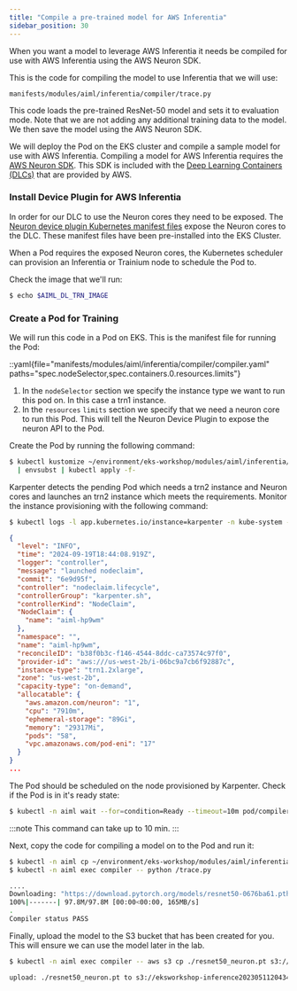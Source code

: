 ```yaml
---
title: "Compile a pre-trained model for AWS Inferentia"
sidebar_position: 30
---
```


When you want a model to leverage AWS Inferentia it needs be compiled for use with AWS Inferentia using the AWS Neuron SDK.

This is the code for compiling the model to use Inferentia that we will use:

```file
manifests/modules/aiml/inferentia/compiler/trace.py
```

This code loads the pre-trained ResNet-50 model and sets it to evaluation mode. Note that we are not adding any additional training data to the model. We then save the model using the AWS Neuron SDK.

We will deploy the Pod on the EKS cluster and compile a sample model for use with AWS Inferentia. Compiling a model for AWS Inferentia requires the [AWS Neuron SDK](https://aws.amazon.com/machine-learning/neuron/). This SDK is included with the [Deep Learning Containers (DLCs)](https://github.com/aws/deep-learning-containers/blob/v8.12-tf-1.15.5-tr-gpu-py37/available_images.md#neuron-inference-containers) that are provided by AWS.

### Install Device Plugin for AWS Inferentia

In order for our DLC to use the Neuron cores they need to be exposed. The [Neuron device plugin Kubernetes manifest files](https://github.com/aws-neuron/aws-neuron-sdk/tree/master/src/k8) expose the Neuron cores to the DLC. These manifest files have been pre-installed into the EKS Cluster.

When a Pod requires the exposed Neuron cores, the Kubernetes scheduler can provision an Inferentia or Trainium node to schedule the Pod to.

Check the image that we'll run:

```bash
$ echo $AIML_DL_TRN_IMAGE
```

### Create a Pod for Training

We will run this code in a Pod on EKS. This is the manifest file for running the Pod:

::yaml{file="manifests/modules/aiml/inferentia/compiler/compiler.yaml" paths="spec.nodeSelector,spec.containers.0.resources.limits"}

1. In the `nodeSelector` section we specify the instance type we want to run this pod on. In this case a trn1 instance.
2. In the `resources` `limits` section we specify that we need a neuron core to run this Pod. This will tell the Neuron Device Plugin to expose the neuron API to the Pod.

Create the Pod by running the following command:

```bash timeout=600
$ kubectl kustomize ~/environment/eks-workshop/modules/aiml/inferentia/compiler \
  | envsubst | kubectl apply -f-
```

Karpenter detects the pending Pod which needs a trn2 instance and Neuron cores and launches an trn2 instance which meets the requirements. Monitor the instance provisioning with the following command:

```bash test=false
$ kubectl logs -l app.kubernetes.io/instance=karpenter -n kube-system -f | jq
```

```json
{
  "level": "INFO",
  "time": "2024-09-19T18:44:08.919Z",
  "logger": "controller",
  "message": "launched nodeclaim",
  "commit": "6e9d95f",
  "controller": "nodeclaim.lifecycle",
  "controllerGroup": "karpenter.sh",
  "controllerKind": "NodeClaim",
  "NodeClaim": {
    "name": "aiml-hp9wm"
  },
  "namespace": "",
  "name": "aiml-hp9wm",
  "reconcileID": "b38f0b3c-f146-4544-8ddc-ca73574c97f0",
  "provider-id": "aws:///us-west-2b/i-06bc9a7cb6f92887c",
  "instance-type": "trn1.2xlarge",
  "zone": "us-west-2b",
  "capacity-type": "on-demand",
  "allocatable": {
    "aws.amazon.com/neuron": "1",
    "cpu": "7910m",
    "ephemeral-storage": "89Gi",
    "memory": "29317Mi",
    "pods": "58",
    "vpc.amazonaws.com/pod-eni": "17"
  }
}
...
```

The Pod should be scheduled on the node provisioned by Karpenter. Check if the Pod is in it's ready state:

```bash timeout=600
$ kubectl -n aiml wait --for=condition=Ready --timeout=10m pod/compiler
```

:::note
This command can take up to 10 min.
:::

Next, copy the code for compiling a model on to the Pod and run it:

```bash timeout=240
$ kubectl -n aiml cp ~/environment/eks-workshop/modules/aiml/inferentia/compiler/trace.py compiler:/
$ kubectl -n aiml exec compiler -- python /trace.py

....
Downloading: "https://download.pytorch.org/models/resnet50-0676ba61.pth" to /root/.cache/torch/hub/checkpoints/resnet50-0676ba61.pth
100%|-------| 97.8M/97.8M [00:00<00:00, 165MB/s]
.
Compiler status PASS
```

Finally, upload the model to the S3 bucket that has been created for you. This will ensure we can use the model later in the lab.

```bash
$ kubectl -n aiml exec compiler -- aws s3 cp ./resnet50_neuron.pt s3://$AIML_NEURON_BUCKET_NAME/

upload: ./resnet50_neuron.pt to s3://eksworkshop-inference20230511204343601500000001/resnet50_neuron.pt
```
